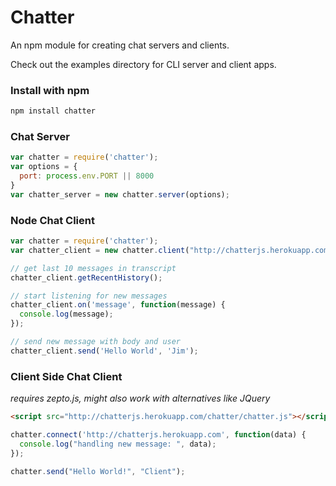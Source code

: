 # Chatter

An npm module for creating chat servers and clients.

Check out the examples directory for CLI server and client apps.

### Install with npm

``` bash
npm install chatter
```

### Chat Server



``` javascript
var chatter = require('chatter');
var options = {
  port: process.env.PORT || 8000
}
var chatter_server = new chatter.server(options);
```


### Node Chat Client

``` javascript
var chatter = require('chatter');
var chatter_client = new chatter.client("http://chatterjs.herokuapp.com");

// get last 10 messages in transcript
chatter_client.getRecentHistory();

// start listening for new messages
chatter_client.on('message', function(message) {
  console.log(message);
});

// send new message with body and user
chatter_client.send('Hello World', 'Jim');
```

### Client Side Chat Client

*requires zepto.js, might also work with alternatives like JQuery*

``` html
<script src="http://chatterjs.herokuapp.com/chatter/chatter.js"></script>
```
``` javascript
chatter.connect('http://chatterjs.herokuapp.com', function(data) {
  console.log("handling new message: ", data);
});

chatter.send("Hello World!", "Client");
```
